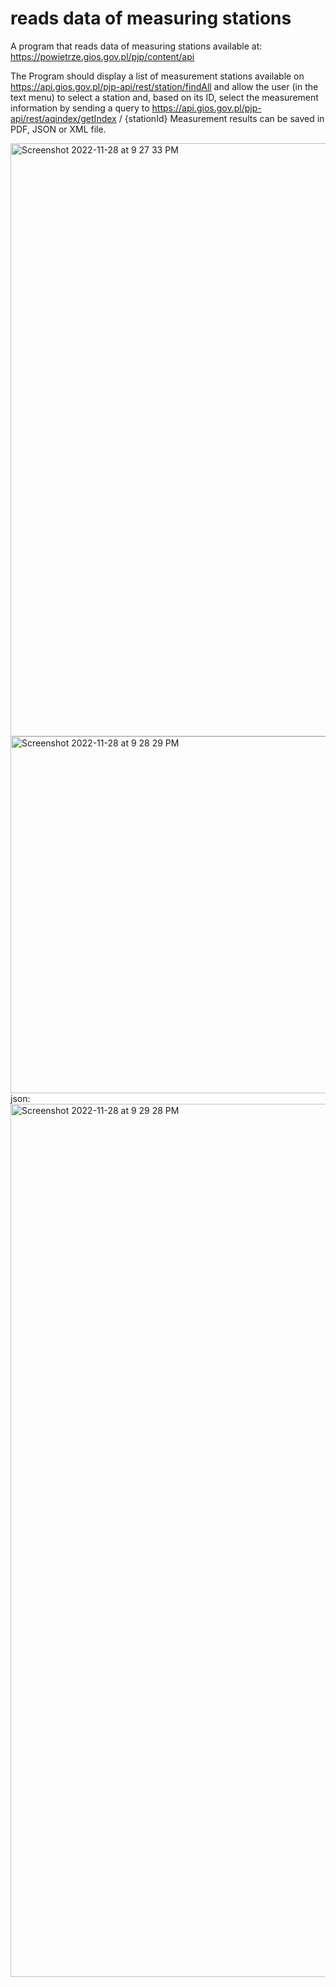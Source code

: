 # reads data of measuring stations

A program that reads data of measuring stations available at: https://powietrze.gios.gov.pl/pjp/content/api

The Program should display a list of measurement stations available on https://api.gios.gov.pl/pjp-api/rest/station/findAll
and allow the user (in the text menu) to select a station and, based on its ID, select the measurement information by sending a query to
https://api.gios.gov.pl/pjp-api/rest/aqindex/getIndex / {stationId}
Measurement results can be saved in PDF, JSON or XML file.

<img width="949" alt="Screenshot 2022-11-28 at 9 27 33 PM" src="https://user-images.githubusercontent.com/67626128/204374301-7836da5c-0e7d-4aa6-8681-7573506625ad.png">
<img width="571" alt="Screenshot 2022-11-28 at 9 28 29 PM" src="https://user-images.githubusercontent.com/67626128/204374501-b0dcfaeb-1642-4263-ba0c-0989038aafd7.png">
json:
<img width="1397" alt="Screenshot 2022-11-28 at 9 29 28 PM" src="https://user-images.githubusercontent.com/67626128/204374646-5f5f2888-2791-41ec-8502-ea6c0e1bbea3.png">
